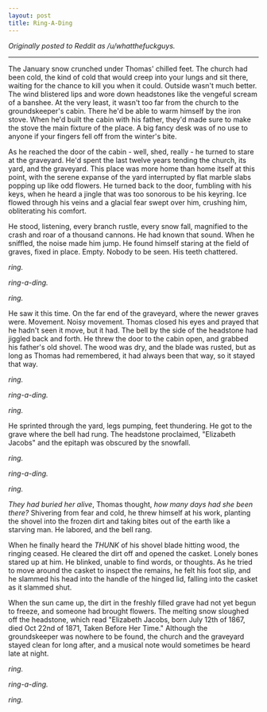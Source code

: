 ```yaml
---
layout: post
title: Ring-A-Ding
---
```


*Originally posted to Reddit as /u/whatthefuckguys.*

* * *

The January snow crunched under Thomas' chilled feet. The church had been cold, the kind of cold that would creep into your lungs and sit there, waiting for the chance to kill you when it could. Outside wasn't much better. The wind blistered lips and wore down headstones like the vengeful scream of a banshee. At the very least, it wasn't too far from the church to the groundskeeper's cabin. There he'd be able to warm himself by the iron stove. When he'd built the cabin with his father, they'd made sure to make the stove the main fixture of the place. A big fancy desk was of no use to anyone if your fingers fell off from the winter's bite.
 
 As he reached the door of the cabin - well, shed, really - he turned to stare at the graveyard. He'd spent the last twelve years tending the church, its yard, and the graveyard. This place was more home than home itself at this point, with the serene expanse of the yard interrupted by flat marble slabs popping up like odd flowers. He turned back to the door, fumbling with his keys, when he heard a jingle that was too sonorous to be his keyring. Ice flowed through his veins and a glacial fear swept over him, crushing him, obliterating his comfort. 
 
 He stood, listening, every branch rustle, every snow fall, magnified to the crash and roar of a thousand cannons. He had known that sound. When he sniffled, the noise made him jump. He found himself staring at the field of graves, fixed in place. Empty. Nobody to be seen. His teeth chattered.
 
 *ring.*
 
 *ring-a-ding.*
 
 *ring.*
 
 He saw it this time. On the far end of the graveyard, where the newer graves were. Movement. Noisy movement. Thomas closed his eyes and prayed that he hadn't seen it move, but it had. The bell by the side of the headstone had jiggled back and forth. He threw the door to the cabin open, and grabbed his father's old shovel. The wood was dry, and the blade was rusted, but as long as Thomas had remembered, it had always been that way, so it stayed that way.
 
 *ring.*
 
 *ring-a-ding.*
 
 *ring.*
 
 He sprinted through the yard, legs pumping, feet thundering. He got to the grave where the bell had rung. The headstone proclaimed, "Elizabeth Jacobs" and the epitaph was obscured by the snowfall. 
 
 *ring.*
 
 *ring-a-ding.*
 
 *ring.*
 
 *They had buried her alive*, Thomas thought, *how many days had she been there?* Shivering from fear and cold, he threw himself at his work, planting the shovel into the frozen dirt and taking bites out of the earth like a starving man. He labored, and the bell rang. 
 
 When he finally heard the *THUNK* of his shovel blade hitting wood, the ringing ceased. He cleared the dirt off and opened the casket. Lonely bones stared up at him. He blinked, unable to find words, or thoughts. As he tried to move around the casket to inspect the remains, he felt his foot slip, and he slammed his head into the handle of the hinged lid, falling into the casket as it slammed shut. 
 
 When the sun came up, the dirt in the freshly filled grave had not yet begun to freeze, and someone had brought flowers. The melting snow sloughed off the headstone, which read "Elizabeth Jacobs, born July 12th of 1867, died Oct 22nd of 1871, Taken Before Her Time." Although the groundskeeper was nowhere to be found, the church and the graveyard stayed clean for long after, and a musical note would sometimes be heard late at night.
 
 *ring.*
 
 *ring-a-ding.*
 
 *ring.*
